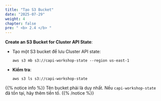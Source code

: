 ```yaml
---
title: "Tạo S3 Bucket"
date: "2025-07-29"
weight: 4
chapter: false
pre: " <b> 2.4 </b> "
---
```


**Create an S3 Bucket for Cluster API State**:
   - Tạo một S3 bucket để lưu Cluster API state:
     ```
     aws s3 mb s3://capi-workshop-state --region us-east-1
     ```
   - **Kiểm tra**:
     ```
     aws s3 ls s3://capi-workshop-state
     ```

{{% notice info %}}
Tên bucket phải là duy nhất. Nếu `capi-workshop-state` đã tồn tại, hãy thêm tiền tố.
{{% /notice %}}


